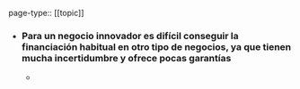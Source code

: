 page-type:: [[topic]]
- ### Para un negocio innovador es difícil conseguir la financiación habitual en otro tipo de negocios, ya que tienen mucha incertidumbre y ofrece pocas garantías
  - 


